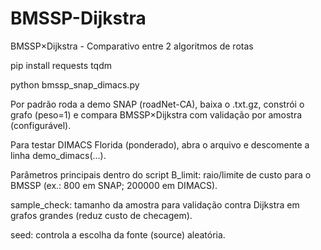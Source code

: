 # BMSSP-Dijkstra
BMSSP×Dijkstra - Comparativo entre 2 algoritmos de rotas


pip install requests tqdm


python bmssp_snap_dimacs.py

Por padrão roda a demo SNAP (roadNet-CA), baixa o .txt.gz, constrói o grafo (peso=1) e compara BMSSP×Dijkstra com validação por amostra (configurável).

Para testar DIMACS Florida (ponderado), abra o arquivo e descomente a linha demo_dimacs(...).

Parâmetros principais dentro do script
B_limit: raio/limite de custo para o BMSSP (ex.: 800 em SNAP; 200000 em DIMACS).

sample_check: tamanho da amostra para validação contra Dijkstra em grafos grandes (reduz custo de checagem).

seed: controla a escolha da fonte (source) aleatória.
